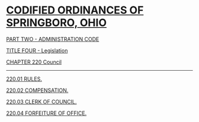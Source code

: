[CODIFIED ORDINANCES OF SPRINGBORO, OHIO](index.html)
=====================================================

[PART TWO - ADMINISTRATION CODE](1505a412.html)

[TITLE FOUR - Legislation](1627a412.html)

[CHAPTER 220 Council](162fa412.html)

* * * * *

[220.01 RULES.](1640a412.html)

[220.02 COMPENSATION.](1694a412.html)

[220.03 CLERK OF COUNCIL.](169ea412.html)

[220.04 FORFEITURE OF OFFICE.](16a8a412.html)
